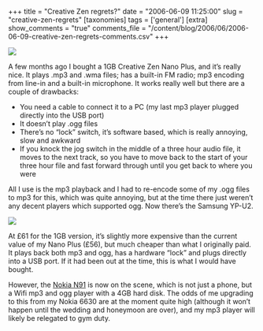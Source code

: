 +++
title = "Creative Zen regrets?"
date = "2006-06-09 11:25:00"
slug = "creative-zen-regrets"
[taxonomies]
tags = ['general']
[extra]
show_comments = "true"
comments_file = "/content/blog/2006/06/2006-06-09-creative-zen-regrets-comments.csv"
+++

[![](http://static.flickr.com/47/163177299_c8f3684ac0_t.jpg)](http://flickr.com/photos/pip/163177299/ "Creative Zen Nano Plus, by pip")

A few months ago I bought a 1GB Creative Zen Nano Plus, and it’s really nice. It plays .mp3 and .wma files; has a built-in FM radio; mp3 encoding from line-in and a built-in microphone. It works really well but there are a couple of drawbacks:

- You need a cable to connect it to a PC (my last mp3 player plugged directly into the USB port)
- It doesn’t play .ogg files
- There’s no “lock” switch, it’s software based, which is really annoying, slow and awkward
- If you knock the jog switch in the middle of a three hour audio file, it moves to the next track, so you have to move back to the start of your three hour file and fast forward through until you get back to where you were

All I use is the mp3 playback and I had to re-encode some of my .ogg files to mp3 for this, which was quite annoying, but at the time there just weren’t any decent players which supported ogg. Now there’s the Samsung YP-U2.

[![](http://static.flickr.com/74/163218476_9eb4d60f02_t.jpg)](http://www.flickr.com/photos/pip/163218476/ "Samsung YP-U2, by pip")

At £61 for the 1GB version, it’s slightly more expensive than the current value of my Nano Plus (£56), but much cheaper than what I originally paid. It plays back both mp3 and ogg, has a hardware “lock” and plugs directly into a USB port. If it had been out at the time, this is what I would have bought.

However, the [Nokia N91](http://feetup.org/wiki/NokiaN91) is now on the scene, which is not just a phone, but a Wifi mp3 and ogg player with a 4GB hard disk. The odds of me upgrading to this from my Nokia 6630 are at the moment quite high (although it won’t happen until the wedding and honeymoon are over), and my mp3 player will likely be relegated to gym duty.

